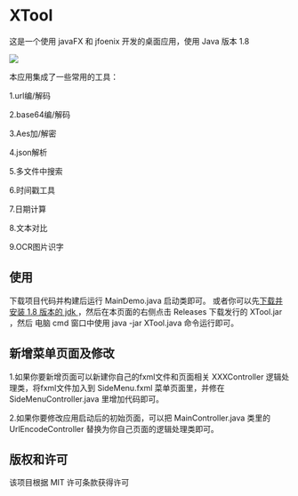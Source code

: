 # XTool
这是一个使用 javaFX 和 jfoenix 开发的桌面应用，使用 Java 版本 1.8

<img src="https://img.shields.io/badge/Language-Java-orange.svg">

本应用集成了一些常用的工具：

1.url编/解码

2.base64编/解码

3.Aes加/解密

4.json解析

5.多文件中搜索

6.时间戳工具

7.日期计算

8.文本对比

9.OCR图片识字


## 使用
下载项目代码并构建后运行 MainDemo.java 启动类即可。
或者你可以先[下载并安装 1.8 版本的 jdk ](https://www.oracle.com/java/technologies/downloads/#java8-windows)，然后在本页面的右侧点击 Releases 下载发行的 XTool.jar ，然后 电脑 cmd 窗口中使用 java -jar XTool.java 命令运行即可。

## 新增菜单页面及修改
1.如果你要新增页面可以新建你自己的fxml文件和页面相关 XXXController 逻辑处理类，将fxml文件加入到 SideMenu.fxml 菜单页面里，并修在 SideMenuController.java 里增加代码即可。


2.如果你要修改应用启动后的初始页面，可以把 MainController.java 类里的 UrlEncodeController 替换为你自己页面的逻辑处理类即可。


## 版权和许可
该项目根据 MIT 许可条款获得许可

